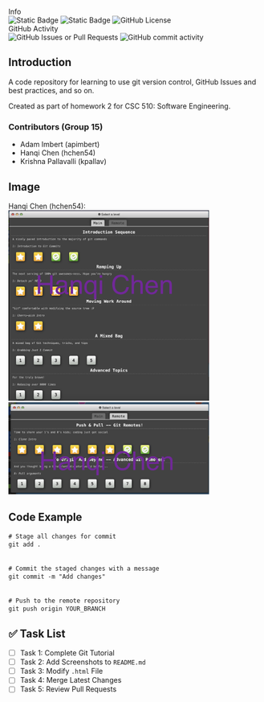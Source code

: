 Info\
![Static Badge](https://img.shields.io/badge/language-python-red)
![Static Badge](https://img.shields.io/badge/platform-windows-blue)
![GitHub License](https://img.shields.io/github/license/csc-510-group-15/git-homework2)\
GitHub Activity\
![GitHub Issues or Pull Requests](https://img.shields.io/github/issues/csc-510-group-15/git-homework2)
![GitHub commit activity](https://img.shields.io/github/commit-activity/t/csc-510-group-15/git-homework2)

## Introduction
A code repository for learning to use git version control, GitHub Issues and best practices, and so on.

Created as part of homework 2 for CSC 510: Software Engineering.
### Contributors (Group 15)
- Adam Imbert (apimbert)
- Hanqi Chen (hchen54) 
- Krishna Pallavalli (kpallav)

## Image
<!-- ![Project Screenshot](path/to/your/image.png) -->

Hanqi Chen (hchen54):
 <img src="https://github.com/csc-510-group-15/git-homework2/blob/hchen54/hchen54_main_domplete.png" width="400"/>
  <img src="https://github.com/csc-510-group-15/git-homework2/blob/hchen54/hchen54_remote_domplete.png" width="400"/>
<!-- ![hchen54 done1](hchen54_main_domplete.png)
![hchen54 done2](hchen54_remote_domplete.png) -->

## Code Example
```
# Stage all changes for commit
git add .


# Commit the staged changes with a message
git commit -m "Add changes"


# Push to the remote repository
git push origin YOUR_BRANCH
```

## ✅ Task List
- [ ] Task 1: Complete Git Tutorial
- [ ] Task 2: Add Screenshots to `README.md`
- [ ] Task 3: Modify `.html` File
- [ ] Task 4: Merge Latest Changes
- [ ] Task 5: Review Pull Requests
